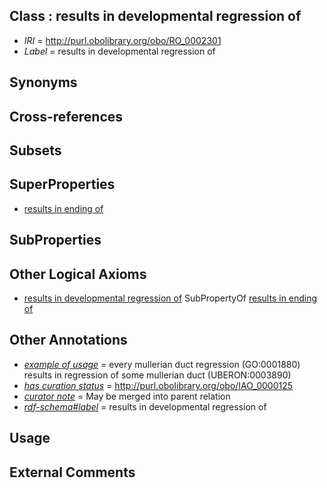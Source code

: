
## Class : results in developmental regression of

 * *IRI* = http://purl.obolibrary.org/obo/RO_0002301
 * *Label* = results in developmental regression of

## Synonyms


## Cross-references


## Subsets


## SuperProperties

 * [results in ending of](../../RO/52/RO_0002552.md)

## SubProperties


## Other Logical Axioms

 * [results in developmental regression of](../../RO/01/RO_0002301.md) SubPropertyOf [results in ending of](../../RO/52/RO_0002552.md)

## Other Annotations

 * *[example of usage](../../IAO/12/IAO_0000112.md)* = every mullerian duct regression (GO:0001880) results in regression of some mullerian duct (UBERON:0003890)
 * *[has curation status](../../IAO/14/IAO_0000114.md)* = http://purl.obolibrary.org/obo/IAO_0000125
 * *[curator note](../../IAO/32/IAO_0000232.md)* = May be merged into parent relation
 * *[rdf-schema#label](../../el/rdf-schema#label.md)* = results in developmental regression of

## Usage


## External Comments

